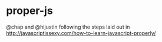 proper-js
=========

@chap and @hijustin following the steps laid out in http://javascriptissexy.com/how-to-learn-javascript-properly/